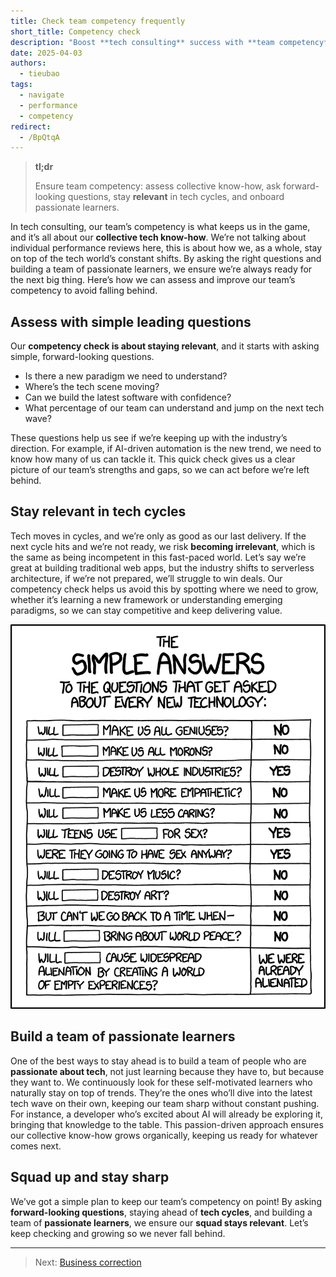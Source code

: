 ```yaml
---
title: Check team competency frequently
short_title: Competency check
description: "Boost **tech consulting** success with **team competency**, assess **collective know-how**, stay **relevant**, and build **passionate teams** to win deals."
date: 2025-04-03
authors:
  - tieubao
tags:
  - navigate
  - performance
  - competency
redirect:
  - /BpQtqA
---
```


> **tl;dr**
>
> Ensure team competency: assess collective know-how, ask forward-looking questions, stay **relevant** in tech cycles, and onboard passionate learners.

In tech consulting, our team’s competency is what keeps us in the game, and it’s all about our **collective tech know-how**. We’re not talking about individual performance reviews here, this is about how we, as a whole, stay on top of the tech world’s constant shifts. By asking the right questions and building a team of passionate learners, we ensure we’re always ready for the next big thing. Here’s how we can assess and improve our team’s competency to avoid falling behind.

## Assess with simple leading questions

Our **competency check is about staying relevant**, and it starts with asking simple, forward-looking questions.

- Is there a new paradigm we need to understand?
- Where’s the tech scene moving?
- Can we build the latest software with confidence?
- What percentage of our team can understand and jump on the next tech wave?

These questions help us see if we’re keeping up with the industry’s direction. For example, if AI-driven automation is the new trend, we need to know how many of us can tackle it. This quick check gives us a clear picture of our team’s strengths and gaps, so we can act before we’re left behind.

## Stay relevant in tech cycles

Tech moves in cycles, and we’re only as good as our last delivery. If the next cycle hits and we’re not ready, we risk **becoming irrelevant**, which is the same as being incompetent in this fast-paced world. Let’s say we’re great at building traditional web apps, but the industry shifts to serverless architecture, if we’re not prepared, we’ll struggle to win deals. Our competency check helps us avoid this by spotting where we need to grow, whether it’s learning a new framework or understanding emerging paradigms, so we can stay competitive and keep delivering value.

![](assets/competency-check.png)

## Build a team of passionate learners

One of the best ways to stay ahead is to build a team of people who are **passionate about tech**, not just learning because they have to, but because they want to. We continuously look for these self-motivated learners who naturally stay on top of trends. They’re the ones who’ll dive into the latest tech wave on their own, keeping our team sharp without constant pushing. For instance, a developer who’s excited about AI will already be exploring it, bringing that knowledge to the table. This passion-driven approach ensures our collective know-how grows organically, keeping us ready for whatever comes next.

## Squad up and stay sharp

We’ve got a simple plan to keep our team’s competency on point! By asking **forward-looking questions**, staying ahead of **tech cycles**, and building a team of **passionate learners**, we ensure our **squad stays relevant**. Let’s keep checking and growing so we never fall behind.

---

> Next: [Business correction](business-correction.md)
